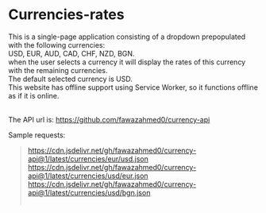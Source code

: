 # Currencies-rates
This is a single-page application consisting of a dropdown prepopulated with the following currencies:</br>
USD, EUR, AUD, CAD, CHF, NZD, BGN. </br>
when the user selects a currency it will display the rates of this currency with the remaining currencies. </br>
The default selected currency is USD. </br>
This website has offline support using Service Worker, so it functions offline as if it is online.
</br></br>

The API url is:
https://github.com/fawazahmed0/currency-api

Sample requests: </br>
> https://cdn.jsdelivr.net/gh/fawazahmed0/currency-api@1/latest/currencies/eur/usd.json </br>
  https://cdn.jsdelivr.net/gh/fawazahmed0/currency-api@1/latest/currencies/usd/eur.json</br>
  https://cdn.jsdelivr.net/gh/fawazahmed0/currency-api@1/latest/currencies/usd/bgn.json</br></br>
  
